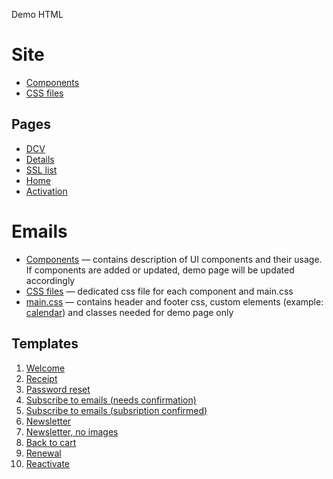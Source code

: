 
Demo HTML

# Site

* [Components](https://blstgr.github.io/ui/web_current/html/lib.html)
* [CSS files](https://github.com/blstgr/ui/tree/master/web_current/css)

## Pages

* [DCV](https://blstgr.github.io/ui/web_current/html/dcv.html)
* [Details](https://blstgr.github.io/ui/web_current/html/acc_details.html)
* [SSL list](https://blstgr.github.io/ui/web_current/html/acc_list.html)
* [Home](https://blstgr.github.io/ui/web_current/html/home.html)
* [Activation](https://blstgr.github.io/ui/web_current/html/acc_issue.html)




# Emails 

* [Components](https://blstgr.github.io/ui/email/lib.html) &mdash; contains description of UI components and their usage. If components are added or updated, demo page will be updated accordingly
* [CSS files](https://github.com/blstgr/ui/tree/master/email/css) &mdash; dedicated css file for each component and main.css
* [main.css](https://github.com/blstgr/ui/blob/master/email/css/main.css) &mdash; contains header and footer css, custom elements (example: [calendar](https://blstgr.github.io/ui/email/7-renewal.html)) and classes needed for demo page only

## Templates 

1. [Welcome](https://blstgr.github.io/ui/tdtr/welcome.html)
2. [Receipt](https://blstgr.github.io/ui/tdtr/receipt.html)
3. [Password reset](https://blstgr.github.io/ui/tdtr/reset_pwd.html)
4. [Subscribe to emails (needs confirmation)](https://blstgr.github.io/ui/tdtr/subscr_confirm.html)
5. [Subscribe to emails (subsription confirmed)](https://blstgr.github.io/ui/tdtr/subscribed.html)
6. [Newsletter](https://blstgr.github.io/ui/tdtr/newsletter.html)
7. [Newsletter, no images](https://blstgr.github.io/ui/tdtr/newsletter_no_img.html)
8. [Back to cart](https://blstgr.github.io/ui/tdtr/back_to_cart.html)
9. [Renewal](https://blstgr.github.io/ui/tdtr/renewal_it2.html)
10. [Reactivate](https://blstgr.github.io/ui/tdtr/reactivate_it2.html)